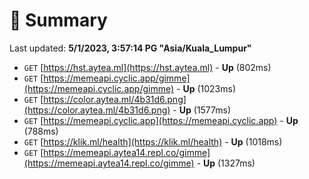 # 📖 Summary
Last updated: **5/1/2023, 3:57:14 PG "Asia/Kuala_Lumpur"**

- `GET` [https://hst.aytea.ml](https://hst.aytea.ml) - **Up** (802ms)
- `GET` [https://memeapi.cyclic.app/gimme](https://memeapi.cyclic.app/gimme) - **Up** (1023ms)
- `GET` [https://color.aytea.ml/4b31d6.png](https://color.aytea.ml/4b31d6.png) - **Up** (1577ms)
- `GET` [https://memeapi.cyclic.app](https://memeapi.cyclic.app) - **Up** (788ms)
- `GET` [https://klik.ml/health](https://klik.ml/health) - **Up** (1018ms)
- `GET` [https://memeapi.aytea14.repl.co/gimme](https://memeapi.aytea14.repl.co/gimme) - **Up** (1327ms)
